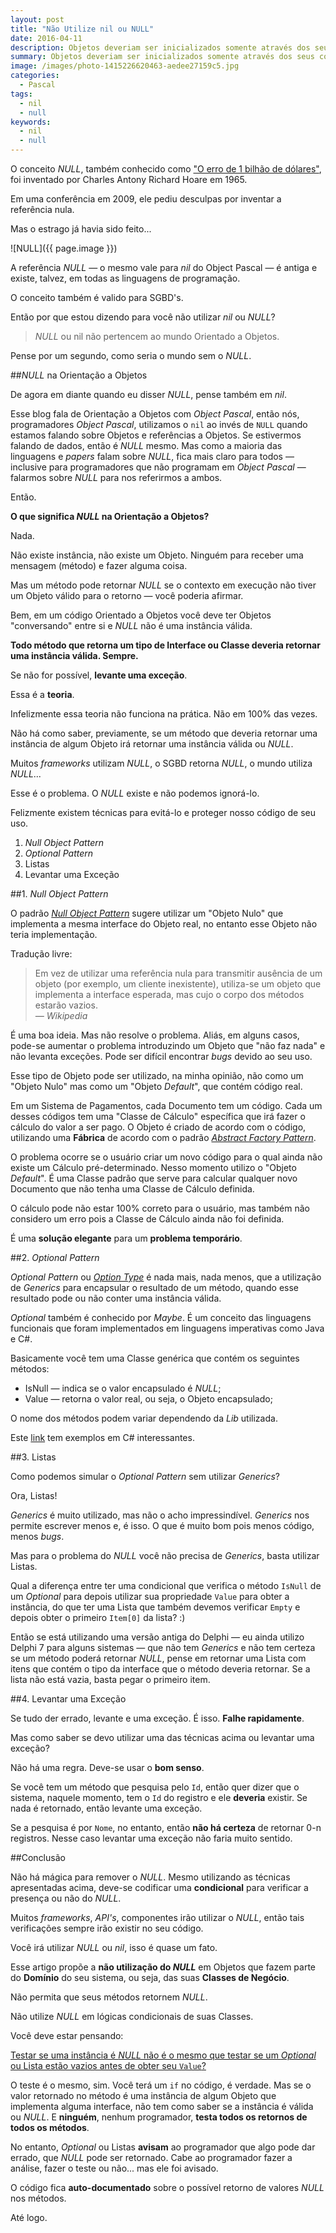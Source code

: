 ```yaml
---
layout: post
title: "Não Utilize nil ou NULL"
date: 2016-04-11
description: Objetos deveriam ser inicializados somente através dos seus construtores e não através de propriedades.
summary: Objetos deveriam ser inicializados somente através dos seus construtores e não através de propriedades.
image: /images/photo-1415226620463-aedee27159c5.jpg
categories: 
  - Pascal
tags:
  - nil
  - null
keywords:
  - nil
  - null
--- 
```


O conceito *NULL*, também conhecido como ["O erro de 1 bilhão de dólares"](http://www.infoq.com/presentations/Null-References-The-Billion-Dollar-Mistake-Tony-Hoare),
foi inventado por Charles Antony Richard Hoare em 1965.

Em uma conferência em 2009, ele pediu desculpas por inventar a referência nula.

Mas o estrago já havia sido feito...

<!--more-->

![NULL]({{ page.image }})

A referência *NULL* — o mesmo vale para *nil* do Object Pascal — é antiga e existe, talvez, 
em todas as linguagens de programação. 

O conceito também é valido para SGBD's.

Então por que estou dizendo para você não utilizar *nil* ou *NULL*?

>*NULL* ou nil não pertencem ao mundo Orientado a Objetos.

Pense por um segundo, como seria o mundo sem o *NULL*.

##*NULL* na Orientação a Objetos

De agora em diante quando eu disser *NULL*, pense também em *nil*.

Esse blog fala de Orientação a Objetos com *Object Pascal*, então nós, programadores *Object Pascal*, 
utilizamos o `nil` ao invés de `NULL` quando estamos falando sobre Objetos e referências a Objetos. 
Se estivermos falando de dados, então é *NULL* mesmo.
Mas como a maioria das linguagens e *papers* falam sobre *NULL*, fica mais claro para todos — inclusive 
para programadores que não programam em *Object Pascal* — falarmos sobre *NULL* para nos referirmos a ambos.

Então.

**O que significa *NULL* na Orientação a Objetos?**

Nada. 

Não existe instância, não existe um Objeto. Ninguém para receber uma mensagem (método) e fazer alguma coisa.

Mas um método pode retornar *NULL* se o contexto em execução não tiver um Objeto válido
para o retorno — você poderia afirmar.

Bem, em um código Orientado a Objetos você deve ter Objetos "conversando" entre si e *NULL*
não é uma instância válida.

**Todo método que retorna um tipo de Interface ou Classe deveria retornar uma instância
válida. Sempre.**

Se não for possível, **levante uma exceção**.

Essa é a **teoria**.

Infelizmente essa teoria não funciona na prática. Não em 100% das vezes.

Não há como saber, previamente, se um método que deveria retornar uma instância de algum
Objeto irá retornar uma instância válida ou *NULL*.

Muitos *frameworks* utilizam *NULL*, o SGBD retorna *NULL*, o mundo
utiliza *NULL*...

Esse é o problema. O *NULL* existe e não podemos ignorá-lo.

Felizmente existem técnicas para evitá-lo e proteger nosso código de seu uso.

  1. *Null Object Pattern*
  2. *Optional Pattern*
  3. Listas
  4. Levantar uma Exceção

##1. *Null Object Pattern*

O padrão [*Null Object Pattern*](https://en.wikipedia.org/wiki/Null_Object_pattern) sugere utilizar
um "Objeto Nulo" que implementa a mesma interface do Objeto real, no entanto esse Objeto não 
teria implementação.

Tradução livre:
<blockquote>
  Em vez de utilizar uma referência nula para transmitir ausência de um objeto (por exemplo, um cliente inexistente), 
  utiliza-se um objeto que implementa a interface esperada, mas cujo o corpo dos métodos estarão vazios. 
  <footer><cite title="Wikipedia">— Wikipedia</cite></footer>
</blockquote>

É uma boa ideia. Mas não resolve o problema. Aliás, em alguns casos, pode-se aumentar o problema
introduzindo um Objeto que "não faz nada" e não levanta exceções. Pode ser difícil encontrar *bugs* devido
ao seu uso.

Esse tipo de Objeto pode ser utilizado, na minha opinião, não como um "Objeto Nulo" mas como um "Objeto *Default*",
que contém código real.

Em um Sistema de Pagamentos, cada Documento tem um código. Cada um desses códigos tem uma "Classe de Cálculo"
específica que irá fazer o cálculo do valor a ser pago. O Objeto é criado de acordo com o código, utilizando uma **Fábrica** de 
acordo com o padrão [*Abstract Factory Pattern*](https://en.wikipedia.org/wiki/Abstract_factory_pattern).

O problema ocorre se o usuário criar um novo código para o qual ainda não existe um Cálculo pré-determinado. 
Nesso momento utilizo o "Objeto *Default*". É uma Classe padrão que serve para calcular qualquer novo Documento que
não tenha uma Classe de Cálculo definida.

O cálculo pode não estar 100% correto para o usuário, mas também não considero um erro pois a Classe de Cálculo ainda 
não foi definida.

É uma **solução elegante** para um **problema temporário**.

##2. *Optional Pattern*

*Optional Pattern* ou [*Option Type*](https://en.wikipedia.org/wiki/Option_type) é nada mais, nada menos, que a 
utilização de *Generics* para encapsular o resultado de um método, quando esse resultado pode ou não conter uma 
instância válida.

*Optional* também é conhecido por *Maybe*. É um conceito das linguagens funcionais que foram implementados em linguagens
imperativas como Java e C#.

Basicamente você tem uma Classe genérica que contém os seguintes métodos:

  * IsNull — indica se o valor encapsulado é *NULL*;
  * Value — retorna o valor real, ou seja, o Objeto encapsulado;
  
O nome dos métodos podem variar dependendo da *Lib* utilizada.
  
Este [link](http://enterprisecraftsmanship.com/2015/03/13/functional-c-non-nullable-reference-types/) tem exemplos em C# interessantes.

##3. Listas

Como podemos simular o *Optional Pattern* sem utilizar *Generics*?

Ora, Listas!

*Generics* é muito utilizado, mas não o acho impressindível. *Generics* nos permite escrever menos e, é isso.
O que é muito bom pois menos código, menos *bugs*.

Mas para o problema do *NULL* você não precisa de *Generics*, basta utilizar Listas.

Qual a diferença entre ter uma condicional que verifica o método `IsNull` de um *Optional*  para depois utilizar sua propriedade `Value`
para obter a instância, do que ter uma Lista que também devemos verificar `Empty` e depois obter o primeiro `Item[0]` da lista? :)

Então se está utilizando uma versão antiga do Delphi — eu ainda utilizo Delphi 7 para alguns sistemas — que não tem *Generics*
e não tem certeza se um método poderá retornar *NULL*, pense em retornar uma Lista com itens que contém o tipo da interface que o método
deveria retornar. Se a lista não está vazia, basta pegar o primeiro item.

##4. Levantar uma Exceção

Se tudo der errado, levante e uma exceção. É isso. **Falhe rapidamente**.

Mas como saber se devo utilizar uma das técnicas acima ou levantar uma exceção?

Não há uma regra. Deve-se usar o **bom senso**. 

Se você tem um método que pesquisa pelo `Id`, então quer dizer que o sistema, naquele momento, tem
o `Id` do registro e ele **deveria** existir. Se nada é retornado, então levante uma exceção.

Se a pesquisa é por `Nome`, no entanto, então **não há certeza** de retornar 0-n registros. Nesse caso
levantar uma exceção não faria muito sentido.

##Conclusão

Não há mágica para remover o *NULL*. Mesmo utilizando as técnicas apresentadas acima, deve-se codificar
uma **condicional** para verificar a presença ou não do *NULL*.

Muitos *frameworks*, *API's*, componentes irão utilizar o *NULL*, então tais verificações sempre irão existir no seu código.

Você irá utilizar *NULL* ou *nil*, isso é quase um fato.

Esse artigo propõe a **não utilização do *NULL*** em Objetos que fazem parte do 
**Domínio** do seu sistema, ou seja, das suas **Classes de Negócio**.

Não permita que seus métodos retornem *NULL*.

Não utilize *NULL* em lógicas condicionais de suas Classes.

Você deve estar pensando:

<ins>Testar se uma instância é *NULL* não é o mesmo que testar se um *Optional* ou Lista estão vazios antes de obter seu `Value`?</ins>

O teste é o mesmo, sim. Você terá um `if` no código, é verdade. Mas se o valor retornado no método é uma instância 
de algum Objeto que implementa alguma interface, não tem como saber se a instância é válida ou *NULL*. E **ninguém**, nenhum programador,
**testa todos os retornos de todos os métodos**.

No entanto, *Optional* ou Listas **avisam** ao programador que algo pode dar errado, que *NULL* pode ser retornado. Cabe
ao programador fazer a análise, fazer o teste ou não... mas ele foi avisado.

O código fica **auto-documentado** sobre o possível retorno de valores *NULL* nos métodos.

Até logo.
